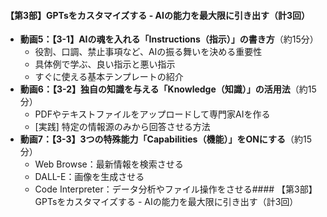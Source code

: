 #### 【第3部】GPTsをカスタマイズする - AIの能力を最大限に引き出す（計3回）
* **動画5：【3-1】AIの魂を入れる「Instructions（指示）」の書き方**（約15分）
    * 役割、口調、禁止事項など、AIの振る舞いを決める重要性
    * 具体例で学ぶ、良い指示と悪い指示
    * すぐに使える基本テンプレートの紹介
* **動画6：【3-2】独自の知識を与える「Knowledge（知識）」の活用法**（約15分）
    * PDFやテキストファイルをアップロードして専門家AIを作る
    * [実践] 特定の情報源のみから回答させる方法
* **動画7：【3-3】3つの特殊能力「Capabilities（機能）」をONにする**（約15分）
    * Web Browse：最新情報を検索させる
    * DALL-E：画像を生成させる
    * Code Interpreter：データ分析やファイル操作をさせる#### 【第3部】GPTsをカスタマイズする - AIの能力を最大限に引き出す（計3回）